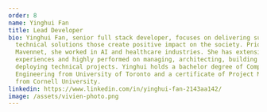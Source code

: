 ```yaml
---
order: 8
name: Yinghui Fan
title: Lead Developer
bio: Yinghui Fan, senior full stack developer, focuses on delivering sustainable
  technical solutions those create positive impact on the society. Prior to
  Mavennet, she worked in AI and healthcare industries. She has extensive
  experiences and highly performed on managing, architecting, building and
  deploying technical projects. Yinghui holds a bachelor degree of Computer
  Engineering from University of Toronto and a certificate of Project Management
  from Cornell University.
linkedin: https://www.linkedin.com/in/yinghui-fan-2143aa142/
image: /assets/vivien-photo.png
---
```

